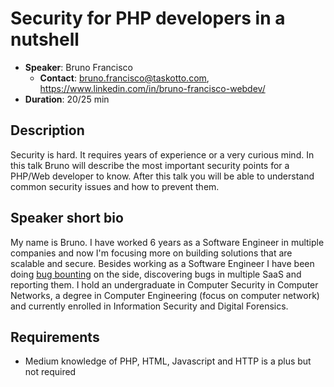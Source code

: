 # Security for PHP developers in a nutshell

- __Speaker__: Bruno Francisco
  - __Contact__: bruno.francisco@taskotto.com, https://www.linkedin.com/in/bruno-francisco-webdev/
- __Duration__: 20/25 min

## Description

Security is hard. It requires years of experience or a very curious mind. In this talk Bruno will describe the most important security points for a PHP/Web developer to know.
After this talk you will be able to understand common security issues and how to prevent them.


## Speaker short bio

My name is Bruno. I have worked 6 years as a Software Engineer in multiple companies and now I'm focusing more on building solutions that are scalable and secure.
Besides working as a Software Engineer I have been doing [bug bounting](https://en.wikipedia.org/wiki/Bug_bounty_program) on the side, discovering bugs in multiple SaaS and reporting them.
I hold an undergraduate in Computer Security in Computer Networks, a degree in Computer Engineering (focus on computer network) and currently enrolled in Information Security and Digital Forensics.

## Requirements
- Medium knowledge of PHP, HTML, Javascript and HTTP is a plus but not required
